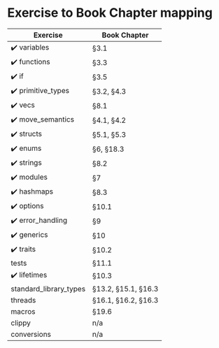 # Exercise to Book Chapter mapping

| Exercise               | Book Chapter        |
| ---------------------- | ------------------- |
| ✔️ variables            | §3.1                |
| ✔️ functions            | §3.3                |
| ✔️ if                   | §3.5                |
| ✔️ primitive_types      | §3.2, §4.3          |
| ✔️ vecs                 | §8.1                |
| ✔️ move_semantics       | §4.1, §4.2          |
| ✔️ structs              | §5.1, §5.3          |
| ✔️ enums                | §6, §18.3           |
| ✔️ strings              | §8.2                |
| ✔️ modules              | §7                  |
| ✔️ hashmaps             | §8.3                |
| ✔️ options              | §10.1               |
| ✔️ error_handling       | §9                  |
| ✔️ generics             | §10                 |
| ✔️ traits               | §10.2               |
| tests                  | §11.1               |
| ✔️ lifetimes            | §10.3               |
| standard_library_types | §13.2, §15.1, §16.3 |
| threads                | §16.1, §16.2, §16.3 |
| macros                 | §19.6               |
| clippy                 | n/a                 |
| conversions            | n/a                 |
